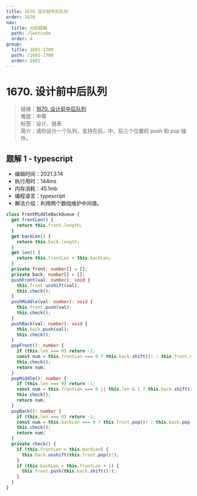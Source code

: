 ```yaml
---
title: 1670.设计前中后队列
order: 1670
nav:
  title: 力扣题解
  path: /leetcode
  order: 4
group:
  title: 1601-1700
  path: /1601-1700
  order: 1601
---
```


# 1670. 设计前中后队列

> 链接：[1670. 设计前中后队列](https://leetcode-cn.com/problems/design-front-middle-back-queue/)  
> 难度：中等  
> 标签：设计、链表  
> 简介：请你设计一个队列，支持在前，中，后三个位置的 push 和 pop 操作。

## 题解 1 - typescript

- 编辑时间：2021.3.14
- 执行用时：144ms
- 内存消耗：45.1mb
- 编程语言：typescript
- 解法介绍：利用两个数组维护中间值。

```typescript
class FrontMiddleBackQueue {
  get frontLen() {
    return this.front.length;
  }
  get backLen() {
    return this.back.length;
  }
  get len() {
    return this.frontLen + this.backLen;
  }
  private front: number[] = [];
  private back: number[] = [];
  pushFront(val: number): void {
    this.front.unshift(val);
    this.check();
  }
  pushMiddle(val: number): void {
    this.front.push(val);
    this.check();
  }
  pushBack(val: number): void {
    this.back.push(val);
    this.check();
  }
  popFront(): number {
    if (this.len === 0) return -1;
    const num = this.frontLen === 0 ? this.back.shift()! : this.front.shift()!;
    this.check();
    return num;
  }
  popMiddle(): number {
    if (this.len === 0) return -1;
    const num = this.frontLen === 0 || this.len & 1 ? this.back.shift()! : this.front.pop()!;
    this.check();
    return num;
  }
  popBack(): number {
    if (this.len === 0) return -1;
    const num = this.backLen === 0 ? this.front.pop()! : this.back.pop()!;
    this.check();
    return num;
  }
  private check() {
    if (this.frontLen > this.backLen) {
      this.back.unshift(this.front.pop()!);
    }
    if (this.backLen > this.frontLen + 1) {
      this.front.push(this.back.shift()!);
    }
  }
}
```
